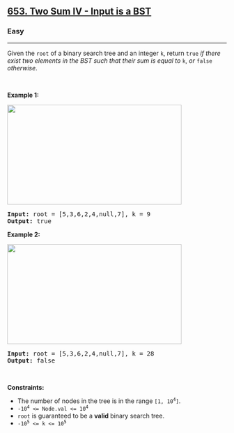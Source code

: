 <h2><a href="https://leetcode.com/problems/two-sum-iv-input-is-a-bst/?envType=problem-list-v2&envId=nu2mrw8r">653. Two Sum IV - Input is a BST</a></h2><h3>Easy</h3><hr><p>Given the <code>root</code> of a binary search tree and an integer <code>k</code>, return <code>true</code> <em>if there exist two elements in the BST such that their sum is equal to</em> <code>k</code>, <em>or</em> <code>false</code> <em>otherwise</em>.</p>

<p>&nbsp;</p>
<p><strong class="example">Example 1:</strong></p>
<img alt="" src="https://assets.leetcode.com/uploads/2020/09/21/sum_tree_1.jpg" style="width: 400px; height: 229px;" />
<pre>
<strong>Input:</strong> root = [5,3,6,2,4,null,7], k = 9
<strong>Output:</strong> true
</pre>

<p><strong class="example">Example 2:</strong></p>
<img alt="" src="https://assets.leetcode.com/uploads/2020/09/21/sum_tree_2.jpg" style="width: 400px; height: 229px;" />
<pre>
<strong>Input:</strong> root = [5,3,6,2,4,null,7], k = 28
<strong>Output:</strong> false
</pre>

<p>&nbsp;</p>
<p><strong>Constraints:</strong></p>

<ul>
	<li>The number of nodes in the tree is in the range <code>[1, 10<sup>4</sup>]</code>.</li>
	<li><code>-10<sup>4</sup> &lt;= Node.val &lt;= 10<sup>4</sup></code></li>
	<li><code>root</code> is guaranteed to be a <strong>valid</strong> binary search tree.</li>
	<li><code>-10<sup>5</sup> &lt;= k &lt;= 10<sup>5</sup></code></li>
</ul>
